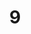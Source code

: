 ---
basin: 'No'
cudn: true
floor: First
grade: 2
images:
- /room_database/images/ec/ec9_1.JPG
- /room_database/images/ec/ec9_2.JPG
living_room: 'No'
location: East Court
name: '9'
network: Wired and Wireless
title: '9'
---